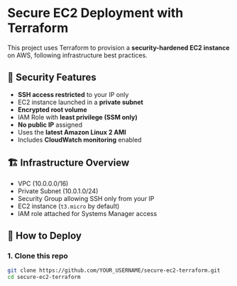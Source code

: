 # Secure EC2 Deployment with Terraform

This project uses Terraform to provision a **security-hardened EC2 instance** on AWS, following infrastructure best practices.

## 🔐 Security Features

- **SSH access restricted** to your IP only
- EC2 instance launched in a **private subnet**
- **Encrypted root volume**
- IAM Role with **least privilege (SSM only)**
- **No public IP** assigned
- Uses the **latest Amazon Linux 2 AMI**
- Includes **CloudWatch monitoring** enabled

## 🏗️ Infrastructure Overview

- VPC (10.0.0.0/16)
- Private Subnet (10.0.1.0/24)
- Security Group allowing SSH only from your IP
- EC2 instance (`t3.micro` by default)
- IAM role attached for Systems Manager access

## 🚀 How to Deploy

### 1. Clone this repo

```bash
git clone https://github.com/YOUR_USERNAME/secure-ec2-terraform.git
cd secure-ec2-terraform
